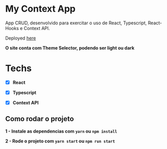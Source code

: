 # My Context App

App CRUD, desenvolvido para exercitar o uso de React, Typescript, React-Hooks e Context API.

Deployed <a href="https://mycontextapp.netlify.app/">here</a>

<strong>O site conta com Theme Selector, podendo ser light ou dark <strong/>

# Techs

- [x] React
- [x] Typescript
- [x] Context API



## Como rodar o projeto

1 - Instale as dependencias com `yarn` ou `npm install`

2 - Rode o projeto com `yarn start` ou `npm run start`

